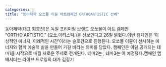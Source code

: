 ```yaml
---
categories: j
title: "동아제약 오쏘몰 이뮨 아트캠페인 ORTHOARTISTIC 선봬"
---
```

동아제약(대표 최호진)은 독일 프리미엄 브랜드 오쏘몰이 아트 캠페인 "ORTHO.ARTISTIC." (오쏘.아티스틱.)을 선보인다고 26일 밝혔다.이번 캠페인은 ‘이상적인 에너지, 이례적인 시간’이라는 슬로건으로 진행된다. 오쏘몰 이뮨이 선사하는 에너지와 함께 예술적 삶을 만들어 가길 바라는 의미를 담았다. 캠페인은 이달 공개되는 테마1을 시작으로 매월 새로운 주제로 전개된다. 테마2는 , 테마3는 이 예정됐다.캠페인 앰배서더는 라이브 드로잉의 대가 김정기